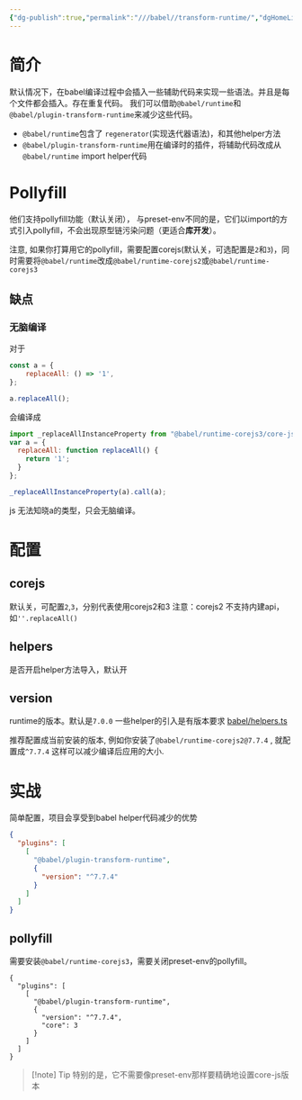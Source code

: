 ```yaml
---
{"dg-publish":true,"permalink":"///babel//transform-runtime/","dgHomeLink":true,"dgPassFrontmatter":false}
---
```



# 简介

默认情况下，在babel编译过程中会插入一些辅助代码来实现一些语法。并且是每个文件都会插入。存在重复代码。
我们可以借助`@babel/runtime`和`@babel/plugin-transform-runtime`来减少这些代码。

- `@babel/runtime`包含了 `regenerator`(实现迭代器语法)，和其他helper方法
- `@babel/plugin-transform-runtime`用在编译时的插件，将辅助代码改成从`@babel/runtime`  import helper代码

# Pollyfill

他们支持pollyfill功能（默认关闭）， 与preset-env不同的是，它们以import的方式引入pollyfill，不会出现原型链污染问题（更适合**库开发**）。


注意, 如果你打算用它的pollyfill，需要配置corejs(默认关，可选配置是`2`和`3`)，同时需要将`@babel/runtime`改成`@babel/runtime-corejs2`或`@babel/runtime-corejs3`


## 缺点

### 无脑编译

对于
``` js
const a = {
	replaceAll: () => '1',
};

a.replaceAll();
```

会编译成

``` js
import _replaceAllInstanceProperty from "@babel/runtime-corejs3/core-js/instance/replace-all";
var a = {
  replaceAll: function replaceAll() {
    return '1';
  }
};

_replaceAllInstanceProperty(a).call(a);
```

js 无法知晓a的类型，只会无脑编译。


# 配置

## corejs

默认关，可配置`2`,`3`，分别代表使用corejs2和3
注意：corejs2 不支持内建api，如`''.replaceAll()`

## helpers

是否开启helper方法导入，默认开

## version
runtime的版本。默认是`7.0.0`
一些helper的引入是有版本要求 [babel/helpers.ts](https://github.com/babel/babel/blob/b67e369e85/packages/babel-helpers/src/helpers.ts)

推荐配置成当前安装的版本, 例如你安装了`@babel/runtime-corejs2@7.7.4` , 就配置成`^7.7.4` 这样可以减少编译后应用的大小.



# 实战

简单配置，项目会享受到babel helper代码减少的优势
``` JSON
{
  "plugins": [
    [
      "@babel/plugin-transform-runtime",
      {
        "version": "^7.7.4"
      }
    ]
  ]
}
```


## pollyfill

需要安装`@babel/runtime-corejs3`，需要关闭preset-env的pollyfill。

```
{
  "plugins": [
    [
      "@babel/plugin-transform-runtime",
      {
        "version": "^7.7.4",
        "core": 3
      }
    ]
  ]
}
```

> [!note] Tip
> 特别的是，它不需要像preset-env那样要精确地设置core-js版本
> 
